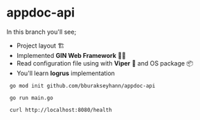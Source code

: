 # appdoc-api

In this branch you'll see;

* Project layout :building_construction:
* Implemented <b>GIN Web Framework</b> :genie_man:
* Read configuration file using with <b>Viper</b> :snake: and OS package :package:
* You'll learn <b>logrus</b> implementation


```
 go mod init github.com/bburakseyhann/appdoc-api
```

```
 go run main.go
```


```
 curl http://localhost:8080/health
```


